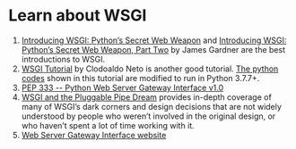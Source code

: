 # Learn about WSGI

1. [Introducing WSGI: Python’s Secret Web Weapon](http://www.xml.com/pub/a/2006/09/27/introducing-wsgi-pythons-secret-web-weapon.html) and [Introducing WSGI: Python’s Secret Web Weapon, Part Two](http://www.xml.com/pub/a/2006/10/04/introducing-wsgi-pythons-secret-web-weapon-part-two.html) by James Gardner are the best introductions to WSGI.
2. [WSGI Tutorial](http://wsgi.tutorial.codepoint.net/intro) by Clodoaldo Neto is another good tutorial. [The python codes](demo_code) shown in this tutorial are modified to run in Python 3.7.7+.
3. [PEP 333 -- Python Web Server Gateway Interface v1.0](https://www.python.org/dev/peps/pep-0333/)
4. [WSGI and the Pluggable Pipe Dream](https://lucumr.pocoo.org/2011/7/27/the-pluggable-pipedream/) provides in-depth coverage of many of WSGI’s dark corners and design decisions that are not widely understood by people who weren’t involved in the original design, or who haven’t spent a lot of time working with it.
5. [Web Server Gateway Interface website](https://wsgi.readthedocs.io/en/latest/)
